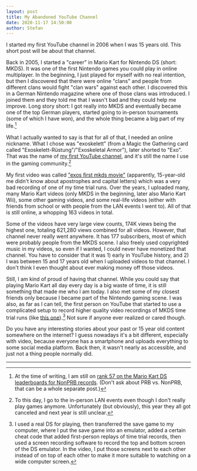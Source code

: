 ```yaml
---
layout: post
title: My Abandoned YouTube Channel
date: 2020-11-17 14:50:00
author: Stefan
---
```


I started my first YouTube channel in 2006 when I was 15 years old. This short post will be about that channel.

Back in 2005, I started a "career" in Mario Kart for Nintendo DS (short: MKDS). It was one of the first Nintendo games you could play in online multiplayer. In the beginning, I just played for myself with no real intention, but then I discovered that there were online "clans" and people from different clans would fight "clan wars" against each other. I discovered this in a German Nintendo magazine where one of those clans was introduced. I joined them and they told me that I wasn't bad and they could help me improve. Long story short: I got really into MKDS and eventually became one of the top German players, started going to in-person tournaments (some of which I have won), and the whole thing became a big part of my life.[^1]

What I actually wanted to say is that for all of that, I needed an online nickname. What I chose was "exoskelett" (from a Magic the Gathering card called "Exoskelett-Rüstung"/"Exoskeletal Armor"), later shorted to "Exo". That was the name of [my first YouTube channel](https://www.youtube.com/user/exoskelett), and it's still the name I use in the gaming community.[^2]

My first video was called ["exos first mkds movie"](https://youtu.be/i-EBQilvRcU) (apparently, 15-year-old me didn't know about apostrophes and capital letters) which was a very bad recording of one of my time trial runs. Over the years, I uploaded many, many Mario Kart videos (only MKDS in the beginning, later also Mario Kart Wii), some other gaming videos, and some real-life videos (either with friends from school or with people from the LAN events I went to). All of that is still online, a whopping 163 videos in total.

Some of the videos have very large view counts, 174K views being the highest one, totaling 621,280 views combined for all videos. However, that channel never really went anywhere. It has 177 subscribers, most of which were probably people from the MKDS scene. I also freely used copyrighted music in my videos, so even if I wanted, I could never have monetized that channel. You have to consider that it was 1) early in YouTube history, and 2) I was between 15 and 17 years old when I uploaded videos to that channel. I don't think I even thought about ever making money off those videos.

Still, I am kind of proud of having that channel. While you could say that playing Mario Kart all day every day is a big waste of time, it is still something that made me who I am today. I also met some of my closest friends only because I became part of the Nintendo gaming scene. I was also, as far as I can tell, the first person on YouTube that started to use a complicated setup to record higher quality video recordings of MKDS time trial runs (like [this one](https://youtu.be/ftvW6-1jdVI)).[^3] Not sure if anyone ever realized or cared though.

Do you have any interesting stories about your past or 15 year old content somewhere on the internet? I guess nowadays it's a bit different, especially with video, because everyone has a smartphone and uploads everything to some social media platform. Back then, it wasn't nearly as accessible, and just not a thing people normally did.

---
[^1]: At the time of writing, I am still on [rank 57 on the Mario Kart DS leaderboards for NonPRB records](https://mariokart64.com/mkds/afn.php). (Don't ask about PRB vs. NonPRB, that can be a whole separate post.)
[^2]: To this day, I go to the in-person LAN events even though I don't really play games anymore. Unfortunately (but obviously), this year they all got canceled and next year is still unclear.
[^3]: I used a real DS for playing, then transferred the save game to my computer, where I put the save game into an emulator, added a certain cheat code that added first-person replays of time trial records, then used a screen recording software to record the top and bottom screen of the DS emulator. In the video, I put those screens next to each other instead of on top of each other to make it more suitable to watching on a wide computer screen.